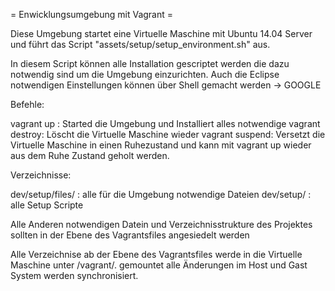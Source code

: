 = Enwicklungsumgebung mit Vagrant =

Diese Umgebung startet eine Virtuelle Maschine mit Ubuntu 14.04 Server und führt das Script "assets/setup/setup_environment.sh" aus.

In diesem Script können alle Installation gescriptet werden die dazu notwendig sind um die Umgebung einzurichten. Auch die Eclipse notwendigen Einstellungen können über Shell gemacht werden -> GOOGLE

Befehle:

vagrant up : Started die Umgebung und Installiert alles notwendige
vagrant destroy: Löscht die Virtuelle Maschine wieder
vagrant suspend: Versetzt die Virtuelle Maschine in einen Ruhezustand und kann mit vagrant up wieder aus dem Ruhe Zustand geholt werden.

Verzeichnisse:

dev/setup/files/ : alle für die Umgebung notwendige Dateien 
dev/setup/ : alle Setup Scripte

Alle Anderen notwendigen Datein und Verzeichnisstrukture des Projektes sollten in der Ebene des Vagrantsfiles angesiedelt werden

Alle Verzeichnise ab der Ebene des Vagrantsfiles werde in die Virtuelle Maschine unter /vagrant/. gemountet alle Änderungen im Host und Gast System werden synchronisiert. 